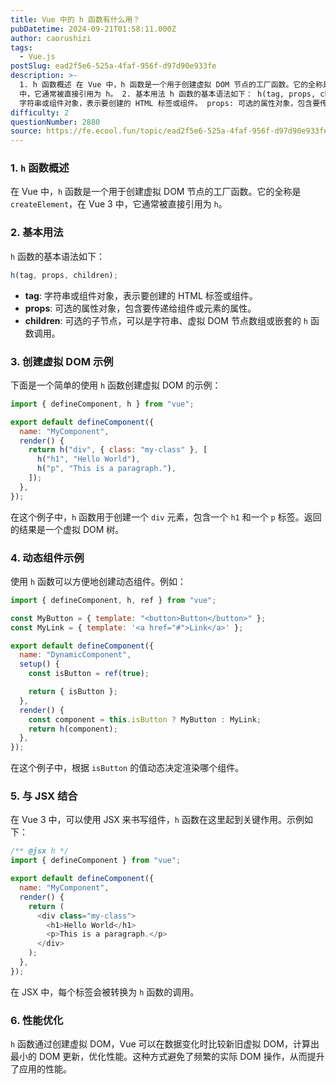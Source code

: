 ```yaml
---
title: Vue 中的 h 函数有什么用？
pubDatetime: 2024-09-21T01:58:11.000Z
author: caorushizi
tags:
  - Vue.js
postSlug: ead2f5e6-525a-4faf-956f-d97d90e933fe
description: >-
  1. h 函数概述 在 Vue 中，h 函数是一个用于创建虚拟 DOM 节点的工厂函数。它的全称是 createElement，在 Vue 3
  中，它通常被直接引用为 h。 2. 基本用法 h 函数的基本语法如下： h(tag, props, children) tag:
  字符串或组件对象，表示要创建的 HTML 标签或组件。 props: 可选的属性对象，包含要传递给组件或元素的属性。 chil
difficulty: 2
questionNumber: 2880
source: https://fe.ecool.fun/topic/ead2f5e6-525a-4faf-956f-d97d90e933fe
---
```


### **1. `h` 函数概述**

在 Vue 中，`h` 函数是一个用于创建虚拟 DOM 节点的工厂函数。它的全称是 `createElement`，在 Vue 3 中，它通常被直接引用为 `h`。

### **2. 基本用法**

`h` 函数的基本语法如下：

```javascript
h(tag, props, children);
```

- **tag**: 字符串或组件对象，表示要创建的 HTML 标签或组件。
- **props**: 可选的属性对象，包含要传递给组件或元素的属性。
- **children**: 可选的子节点，可以是字符串、虚拟 DOM 节点数组或嵌套的 `h` 函数调用。

### **3. 创建虚拟 DOM 示例**

下面是一个简单的使用 `h` 函数创建虚拟 DOM 的示例：

```javascript
import { defineComponent, h } from "vue";

export default defineComponent({
  name: "MyComponent",
  render() {
    return h("div", { class: "my-class" }, [
      h("h1", "Hello World"),
      h("p", "This is a paragraph."),
    ]);
  },
});
```

在这个例子中，`h` 函数用于创建一个 `div` 元素，包含一个 `h1` 和一个 `p` 标签。返回的结果是一个虚拟 DOM 树。

### **4. 动态组件示例**

使用 `h` 函数可以方便地创建动态组件。例如：

```javascript
import { defineComponent, h, ref } from "vue";

const MyButton = { template: "<button>Button</button>" };
const MyLink = { template: '<a href="#">Link</a>' };

export default defineComponent({
  name: "DynamicComponent",
  setup() {
    const isButton = ref(true);

    return { isButton };
  },
  render() {
    const component = this.isButton ? MyButton : MyLink;
    return h(component);
  },
});
```

在这个例子中，根据 `isButton` 的值动态决定渲染哪个组件。

### **5. 与 JSX 结合**

在 Vue 3 中，可以使用 JSX 来书写组件，`h` 函数在这里起到关键作用。示例如下：

```javascript
/** @jsx h */
import { defineComponent } from "vue";

export default defineComponent({
  name: "MyComponent",
  render() {
    return (
      <div class="my-class">
        <h1>Hello World</h1>
        <p>This is a paragraph.</p>
      </div>
    );
  },
});
```

在 JSX 中，每个标签会被转换为 `h` 函数的调用。

### **6. 性能优化**

`h` 函数通过创建虚拟 DOM，Vue 可以在数据变化时比较新旧虚拟 DOM，计算出最小的 DOM 更新，优化性能。这种方式避免了频繁的实际 DOM 操作，从而提升了应用的性能。
